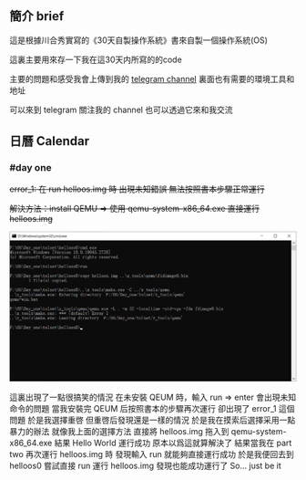 ## 簡介 brief
這是根據川合秀實寫的《30天自製操作系統》書來自製一個操作系統(OS)

這裏主要用來存一下我在這30天内所寫的的code 

主要的問題和感受我會上傳到我的 [telegram channel](https://t.me/+8UnRXd-dyDsxOGZl) 裏面也有需要的環境工具和地址

可以來到 telegram 關注我的 channel 也可以透過它來和我交流

## 日曆 Calendar

### #day one

~~error_1: 在 run helloos.img 時 出現未知錯誤 無法按照書本步驟正常運行~~

~~解決方法：install QEMU => 使用 qemu-system-x86_64.exe 直接運行 helloos.img~~

<img src="Day_one\error_1.jpg" alt="Day_1_error_1_image" style="zoom:50%;" />

這裏出現了一點很搞笑的情況
在未安裝 QEUM 時，輸入 run => enter 會出現未知命令的問題
當我安裝完 QEUM 后按照書本的步驟再次運行 卻出現了 error_1 這個問題
於是我選擇重啓
但重啓后發現還是一樣的情況
於是我在摸索后選擇采用一點暴力的辦法 就像我上面的選擇方法 直接將 helloos.img 拖入到 qemu-system-x86_64.exe 結果 Hello World 運行成功
原本以爲這就算解決了 結果當我在 part two 再次運行 helloos.img 時 發現輸入 run 就能夠直接運行成功
於是我便回去到 helloos0 嘗試直接 run 運行 helloos.img 發現也能成功運行了 
So... just be it 